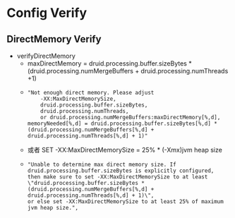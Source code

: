 # Config Verify

## DirectMemory Verify
 - verifyDirectMemory
    - maxDirectMemory = druid.processing.buffer.sizeBytes * (druid.processing.numMergeBuffers + druid.processing.numThreads +1)
    -  ```text
       "Not enough direct memory. Please adjust 
           -XX:MaxDirectMemorySize,
           druid.processing.buffer.sizeBytes,
           druid.processing.numThreads,
           or druid.processing.numMergeBuffers:maxDirectMemory[%,d],
       memoryNeeded[%,d] = druid.processing.buffer.sizeBytes[%,d] * (druid.processing.numMergeBuffers[%,d] + druid.processing.numThreads[%,d] + 1)"
       ```
    - 或者 SET -XX:MaxDirectMemorySize = 25% * (-Xmx)jvm heap size
    - ```text
      "Unable to determine max direct memory size. If druid.processing.buffer.sizeBytes is explicitly configured, 
      then make sure to set -XX:MaxDirectMemorySize to at least \"druid.processing.buffer.sizeBytes * 
      (druid.processing.numMergeBuffers[%,d] + druid.processing.numThreads[%,d] + 1)\", 
      or else set -XX:MaxDirectMemorySize to at least 25% of maximum jvm heap size.",
      ```
